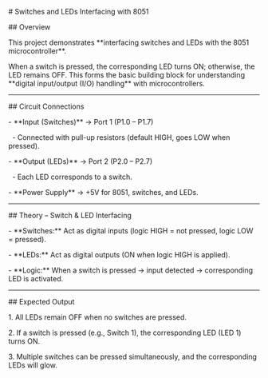 \# Switches and LEDs Interfacing with 8051



\## Overview

This project demonstrates \*\*interfacing switches and LEDs with the 8051 microcontroller\*\*.  

When a switch is pressed, the corresponding LED turns ON; otherwise, the LED remains OFF. This forms the basic building block for understanding \*\*digital input/output (I/O) handling\*\* with microcontrollers.



---



\## Circuit Connections

\- \*\*Input (Switches)\*\* → Port 1 (P1.0 – P1.7)  

&nbsp; - Connected with pull-up resistors (default HIGH, goes LOW when pressed).  

\- \*\*Output (LEDs)\*\* → Port 2 (P2.0 – P2.7)  

&nbsp; - Each LED corresponds to a switch.  



\- \*\*Power Supply\*\* → +5V for 8051, switches, and LEDs.  



---



\## Theory – Switch \& LED Interfacing

\- \*\*Switches:\*\* Act as digital inputs (logic HIGH = not pressed, logic LOW = pressed).  

\- \*\*LEDs:\*\* Act as digital outputs (ON when logic HIGH is applied).  

\- \*\*Logic:\*\* When a switch is pressed → input detected → corresponding LED is activated.  



---



\## Expected Output

1\. All LEDs remain OFF when no switches are pressed.  

2\. If a switch is pressed (e.g., Switch 1), the corresponding LED (LED 1) turns ON.  

3\. Multiple switches can be pressed simultaneously, and the corresponding LEDs will glow.  



